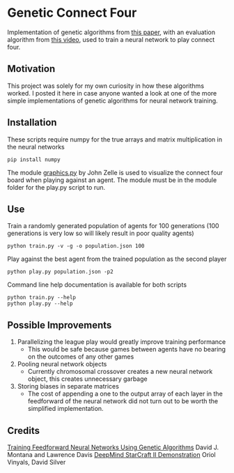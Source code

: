 # Genetic Connect Four
Implementation of genetic algorithms from [this paper](https://www.ijcai.org/Proceedings/89-1/Papers/122.pdf), with an evaluation algorithm from [this video](https://youtu.be/cUTMhmVh1qs?t=2872), used to train a neural network to play connect four.

## Motivation
This project was solely for my own curiosity in how these algorithms worked. I posted it here in case anyone wanted a look at one of the more simple implementations of genetic algorithms for neural network training.

## Installation
These scripts require numpy for the true arrays and matrix multiplication in the neural networks
```
pip install numpy
```
The module [graphics.py](https://mcsp.wartburg.edu/zelle/python/graphics.py) by John Zelle is used to visualize the connect four board when playing against an agent. The module must be in the module folder for the play.py script to run.

## Use
Train a randomly generated population of agents for 100 generations (100 generations is very low so will likely result in poor quality agents)
```
python train.py -v -g -o population.json 100
```

Play against the best agent from the trained population as the second player
```
python play.py population.json -p2
```

Command line help documentation is available for both scripts
```
python train.py --help
python play.py --help
```

## Possible Improvements
1. Parallelizing the league play would greatly improve training performance
    * This would be safe because games between agents have no bearing on the outcomes of any other games
2. Pooling neural network objects
    * Currently chromosomal crossover creates a new neural network object, this creates unnecessary garbage
3. Storing biases in separate matrices
    * The cost of appending a one to the output array of each layer in the feedforward of the neural network did not turn out to be worth the simplified implementation.

## Credits
[Training Feedforward Neural Networks Using Genetic Algorithms](https://www.ijcai.org/Proceedings/89-1/Papers/122.pdf) David J. Montana and Lawrence Davis
[DeepMind StarCraft II Demonstration](https://youtu.be/cUTMhmVh1qs) Oriol Vinyals, David Silver
